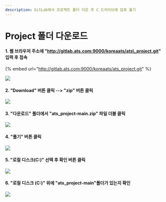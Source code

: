 ```yaml
---
description: GitLab에서 프로젝트 폴더 다운 후 C 드라이브에 압축 풀기
---
```


# Project 폴더 다운로드

#### 1. 웹 브라우저 주소에 "http://gitlab.ats.com:9000/koreaats/ats\_project.git" 입력 후 접속&#x20;

{% embed url="http://gitlab.ats.com:9000/koreaats/ats_project.git" %}

![](../.gitbook/assets/kats\_01.png)

#### 2. "Download" 버튼 클릭 --> "zip" 버튼 클릭 &#x20;

![](<../.gitbook/assets/vsp\_02 (1).png>)

#### 3. "다운로드" 폴더에서 "ats\_project-main.zip" 파일 더블 클릭&#x20;

![](<../.gitbook/assets/vsp\_03 (1).png>)

#### 4. "풀기" 버튼 클릭&#x20;

![](<../.gitbook/assets/vsp\_04 (1).png>)

#### 5. "로컬 디스크(C:)" 선택 후 확인 버튼 클릭&#x20;

![](<../.gitbook/assets/vsp\_05 (1).png>)

#### 6. "로컬 디스크 (C:)" 위에 "ats\_project-main"폴더가 있는지 확인&#x20;

![](<../.gitbook/assets/vsp\_06 (1).png>)

